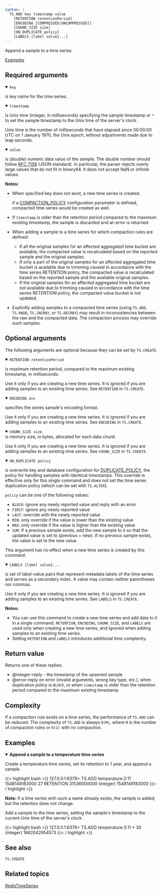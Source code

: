 ```yaml
---
syntax: |
  TS.ADD key timestamp value 
    [RETENTION retentionPeriod] 
    [ENCODING [COMPRESSED|UNCOMPRESSED]] 
    [CHUNK_SIZE size] 
    [ON_DUPLICATE policy] 
    [LABELS {label value}...]
---
```


Append a sample to a time series

[Examples](#examples)

## Required arguments

<details open><summary><code>key</code></summary> 

is key name for the time series.
</details>

<details open><summary><code>timestamp</code></summary> 

is Unix time (integer, in milliseconds) specifying the sample timestamp or `*` to set the sample timestamp to the Unix time of the server's clock.

Unix time is the number of milliseconds that have elapsed since 00:00:00 UTC on 1 January 1970, the Unix epoch, without adjustments made due to leap seconds.
</details>

<details open><summary><code>value</code></summary> 

is (double) numeric data value of the sample. The double number should follow [RFC 7159](https://tools.ietf.org/html/rfc7159) (JSON standard). In particular, the parser rejects overly large values that do not fit in binary64. It does not accept NaN or infinite values.
</details>

<note><b>Notes:</b>
- When specified key does not exist, a new time series is created.

  if a [COMPACTION_POLICY](/docs/stack/timeseries/configuration/#compaction_policy) configuration parameter is defined, compacted time series would be created as well.

- If `timestamp` is older than the retention period compared to the maximum existing timestamp, the sample is discarded and an error is returned.
- When adding a sample to a time series for which compaction rules are defined:
  - If all the original samples for an affected aggregated time bucket are available, the compacted value is recalculated based on the reported sample and the original samples.
  - If only a part of the original samples for an affected aggregated time bucket is available due to trimming caused in accordance with the time series RETENTION policy, the compacted value is recalculated based on the reported sample and the available original samples.
  - If the original samples for an affected aggregated time bucket are not available due to trimming caused in accordance with the time series RETENTION policy, the compacted value bucket is not updated.
- Explicitly adding samples to a compacted time series (using `TS.ADD`, `TS.MADD`, `TS.INCRBY`, or `TS.DECRBY`) may result in inconsistencies between the raw and the compacted data. The compaction process may override such samples.
</note>

## Optional arguments

The following arguments are optional because they can be set by `TS.CREATE`.

<details open><summary><code>RETENTION retentionPeriod</code></summary> 
 
 is maximum retention period, compared to the maximum existing timestamp, in milliseconds.

Use it only if you are creating a new time series. It is ignored if you are adding samples to an existing time series. See `RETENTION` in `TS.CREATE`.
</details>
    
<details open><summary><code>ENCODING enc</code></summary> 

specifies the series sample's encoding format.

Use it only if you are creating a new time series. It is ignored if you are adding samples to an existing time series. See `ENCODING` in `TS.CREATE`.
</details>

<details open><summary><code>CHUNK_SIZE size</code></summary> is memory size, in bytes, allocated for each data chunk.

Use it only if you are creating a new time series. It is ignored if you are adding samples to an existing time series. See `CHUNK_SIZE` in `TS.CREATE`.
</details>

<details open><summary><code>ON_DUPLICATE policy</code></summary> 

is overwrite key and database configuration for [DUPLICATE_POLICY](/docs/stack/timeseries/configuration/#duplicate_policy), the policy for handling samples with identical timestamps.
This override is effective only for this single command and does not set the time series duplication policy (which can be set with `TS.ALTER`).

`policy` can be one of the following values:
  - `BLOCK`: ignore any newly reported value and reply with an error
  - `FIRST`: ignore any newly reported value
  - `LAST`: override with the newly reported value
  - `MIN`: only override if the value is lower than the existing value
  - `MAX`: only override if the value is higher than the existing value
  - `SUM`: If a previous sample exists, add the new sample to it so that the updated value is set to (previous + new). If no previous sample exists, the value is set to the new value.

This argument has no effect when a new time series is created by this command.
</details>

<details open><summary><code>LABELS {label value}...</code></summary> 

is set of label-value pairs that represent metadata labels of the time series and serves as a secondary index. A value may contain neither parentheses nor commas.

Use it only if you are creating a new time series. It is ignored if you are adding samples to an existing time series. See `LABELS` in `TS.CREATE`.
</details>

<note><b>Notes:</b>
- You can use this command to create a new time series and add data to it in a single command.
  `RETENTION`, `ENCODING`, `CHUNK_SIZE`, and `LABELS` are used only when creating a new time series, and ignored when adding samples to an existing time series.
- Setting `RETENTION` and `LABELS` introduces additional time complexity.
</note>

## Return value

Returns one of these replies:

- @integer-reply - the timestamp of the upserted sample
- @error-reply on error (invalid arguments, wrong key type, etc.), when duplication policy is `BLOCK`, or when `timestamp` is older than the retention period compared to the maximum existing timestamp

## Complexity

If a compaction rule exists on a time series, the performance of `TS.ADD` can be reduced.
The complexity of `TS.ADD` is always `O(M)`, where `M` is the number of compaction rules or `O(1)` with no compaction.

## Examples

<details open><summary><b>Append a sample to a temperature time series</b></summary>

Create a temperature time series, set its retention to 1 year, and append a sample.

{{< highlight bash >}}
127.0.0.1:6379> TS.ADD temperature:3:11 1548149183000 27 RETENTION 31536000000
(integer) 1548149183000
{{< / highlight >}}

<note><b>Note:</b> If a time series with such a name already exists, the sample is added, but the retention does not change.</note>

Add a sample to the time series, setting the sample's timestamp to the current Unix time of the server's clock.

{{< highlight bash >}}
127.0.0.1:6379> TS.ADD temperature:3:11 * 30
(integer) 1662042954573
{{< / highlight >}}
</details>

## See also

`TS.CREATE` 

## Related topics

[RedisTimeSeries](/docs/stack/timeseries)
